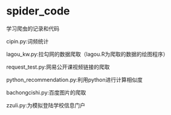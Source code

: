 # spider_code
学习爬虫的记录和代码

cipin.py:词频统计

lagou_kw.py:拉勾网的数据爬取（lagou.R为爬取的数据的绘图程序）

request_test.py:网易公开课视频链接的爬取

python_recommendation.py:利用python进行计算相似度

bachongcishi.py:百度图片的爬取

zzuli.py:为模拟登陆学校信息门户


